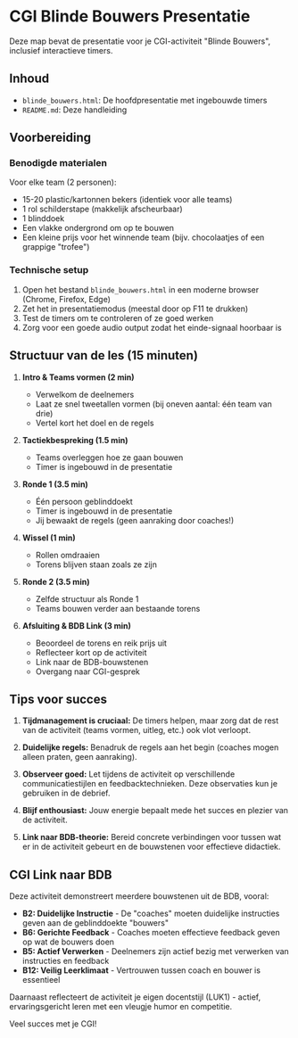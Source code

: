 # CGI Blinde Bouwers Presentatie

Deze map bevat de presentatie voor je CGI-activiteit "Blinde Bouwers", inclusief interactieve timers.

## Inhoud

- `blinde_bouwers.html`: De hoofdpresentatie met ingebouwde timers
- `README.md`: Deze handleiding

## Voorbereiding

### Benodigde materialen

Voor elke team (2 personen):

- 15-20 plastic/kartonnen bekers (identiek voor alle teams)
- 1 rol schilderstape (makkelijk afscheurbaar)
- 1 blinddoek
- Een vlakke ondergrond om op te bouwen
- Een kleine prijs voor het winnende team (bijv. chocolaatjes of een grappige "trofee")

### Technische setup

1. Open het bestand `blinde_bouwers.html` in een moderne browser (Chrome, Firefox, Edge)
2. Zet het in presentatiemodus (meestal door op F11 te drukken)
3. Test de timers om te controleren of ze goed werken
4. Zorg voor een goede audio output zodat het einde-signaal hoorbaar is

## Structuur van de les (15 minuten)

1. **Intro & Teams vormen (2 min)**

   - Verwelkom de deelnemers
   - Laat ze snel tweetallen vormen (bij oneven aantal: één team van drie)
   - Vertel kort het doel en de regels

2. **Tactiekbespreking (1.5 min)**

   - Teams overleggen hoe ze gaan bouwen
   - Timer is ingebouwd in de presentatie

3. **Ronde 1 (3.5 min)**

   - Één persoon geblinddoekt
   - Timer is ingebouwd in de presentatie
   - Jij bewaakt de regels (geen aanraking door coaches!)

4. **Wissel (1 min)**

   - Rollen omdraaien
   - Torens blijven staan zoals ze zijn

5. **Ronde 2 (3.5 min)**

   - Zelfde structuur als Ronde 1
   - Teams bouwen verder aan bestaande torens

6. **Afsluiting & BDB Link (3 min)**
   - Beoordeel de torens en reik prijs uit
   - Reflecteer kort op de activiteit
   - Link naar de BDB-bouwstenen
   - Overgang naar CGI-gesprek

## Tips voor succes

1. **Tijdmanagement is cruciaal:** De timers helpen, maar zorg dat de rest van de activiteit (teams vormen, uitleg, etc.) ook vlot verloopt.

2. **Duidelijke regels:** Benadruk de regels aan het begin (coaches mogen alleen praten, geen aanraking).

3. **Observeer goed:** Let tijdens de activiteit op verschillende communicatiestijlen en feedbacktechnieken. Deze observaties kun je gebruiken in de debrief.

4. **Blijf enthousiast:** Jouw energie bepaalt mede het succes en plezier van de activiteit.

5. **Link naar BDB-theorie:** Bereid concrete verbindingen voor tussen wat er in de activiteit gebeurt en de bouwstenen voor effectieve didactiek.

## CGI Link naar BDB

Deze activiteit demonstreert meerdere bouwstenen uit de BDB, vooral:

- **B2: Duidelijke Instructie** - De "coaches" moeten duidelijke instructies geven aan de geblinddoekte "bouwers"
- **B6: Gerichte Feedback** - Coaches moeten effectieve feedback geven op wat de bouwers doen
- **B5: Actief Verwerken** - Deelnemers zijn actief bezig met verwerken van instructies en feedback
- **B12: Veilig Leerklimaat** - Vertrouwen tussen coach en bouwer is essentieel

Daarnaast reflecteert de activiteit je eigen docentstijl (LUK1) - actief, ervaringsgericht leren met een vleugje humor en competitie.

Veel succes met je CGI!
